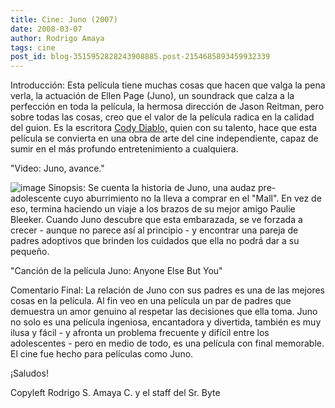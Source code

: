 ```yaml
---
title: Cine: Juno (2007)
date: 2008-03-07
author: Rodrigo Amaya
tags: cine
post_id: blog-3515952828243908885.post-2154685893459932339
---
```


Introducción: Esta película tiene muchas cosas que hacen que valga la pena verla, la actuación de Ellen Page (Juno), un soundrack que calza a la perfección en toda la película, la hermosa dirección de Jason Reitman, pero sobre todas las cosas, creo que el valor de la película radica en la calidad del guion. Es la escritora [Cody Diablo,](https://diablocody.blogspot.com/) quien con su talento, hace que esta película se convierta en una obra de arte del cine independiente, capaz de sumir en el más profundo entretenimiento a cualquiera.

"Video:
Juno, avance."

![image](https://www.reelmovienews.com/images/gallery/the-juno-movie-poster_292x410.jpg)    Sinopsis: Se
cuenta la historia de Juno, una audaz pre-adolescente cuyo aburrimiento no la lleva a comprar en el "Mall". En vez de eso, termina haciendo un viaje a los brazos de su mejor amigo Paulie Bleeker. Cuando Juno descubre que esta embarazada, se ve forzada a crecer - aunque no parece así al principio - y encontrar una pareja de padres adoptivos que brinden los cuidados que ella no podrá dar a su pequeño.

"Canción
de la película Juno: Anyone Else But You"

Comentario Final: La relación de Juno con sus padres es una de las mejores cosas en la película. Al fin veo en una película un par de padres que demuestra un amor genuino al respetar las decisiones que ella toma. Juno no solo es una película ingeniosa, encantadora y divertida, también es muy ilusa y fácil - y afronta un problema frecuente y difícil entre los adolescentes - pero en medio de todo, es una película con final memorable. El cine fue hecho para películas como Juno.

¡Saludos!

Copyleft Rodrigo S. Amaya C. y el staff del Sr. Byte